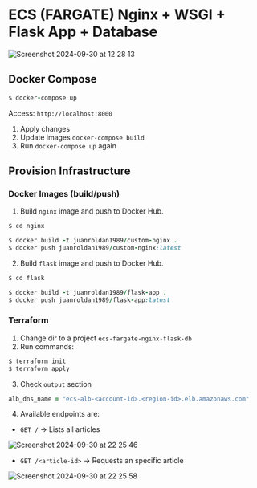 # ECS (FARGATE) Nginx + WSGI + Flask App + Database

![Screenshot 2024-09-30 at 12 28 13](https://github.com/user-attachments/assets/20bef5c8-8723-40b9-92be-be8427a8ee5e)

## Docker Compose

```ruby
$ docker-compose up
```

Access: `http://localhost:8000`

1. Apply changes
2. Update images `docker-compose build`
3. Run `docker-compose up` again

## Provision Infrastructure

### Docker Images (build/push)

1. Build `nginx` image and push to Docker Hub.

```ruby
$ cd nginx

$ docker build -t juanroldan1989/custom-nginx .
$ docker push juanroldan1989/custom-nginx:latest
```

2. Build `flask` image and push to Docker Hub.

```ruby
$ cd flask

$ docker build -t juanroldan1989/flask-app .
$ docker push juanroldan1989/flask-app:latest
```

### Terraform

1. Change dir to a project `ecs-fargate-nginx-flask-db`
2. Run commands:

```ruby
$ terraform init
$ terraform apply
```

3. Check `output` section

```ruby
alb_dns_name = "ecs-alb-<account-id>.<region-id>.elb.amazonaws.com"
```

4. Available endpoints are:

- `GET /` -> Lists all articles
  
![Screenshot 2024-09-30 at 22 25 46](https://github.com/user-attachments/assets/b879923f-6fac-443d-9e83-fb141d460068)

- `GET /<article-id>` -> Requests an specific article
  
![Screenshot 2024-09-30 at 22 25 58](https://github.com/user-attachments/assets/52dab504-2f0a-4db1-8884-e383e9771af3)
